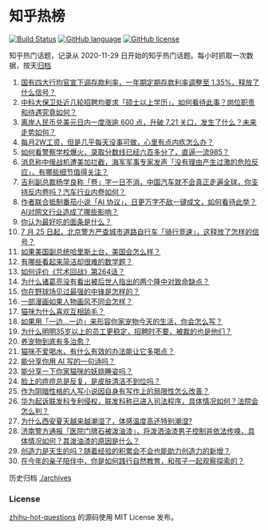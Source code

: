 # 知乎热榜
[![Build Status](https://github.com/ToWeLong/zhihu-hot-questions/workflows/CI/badge.svg)](https://github.com/ToWeLong/zhihu-hot-questions/actions)
[![GitHub language](https://img.shields.io/badge/language-golang-orange.svg)](https://golang.org/)
[![GitHub license](https://img.shields.io/github/license/ToWeLong/zhihu-hot-questions)](https://github.com/ToWeLong/zhihu-hot-questions/blob/main/LICENSE)

知乎热门话题，记录从 2020-11-29 日开始的知乎热门话题。每小时抓取一次数据，按天[归档](./archives)

<!-- BEGIN -->

1. [国有四大行均官宣下调存款利率，一年期定期存款利率调整至 1.35%，释放了什么信号？](https://www.zhihu.com/question/662527146)
1. [中科大保卫处近几轮招聘均要求「硕士以上学历」，如何看待此事？岗位职责和待遇究竟如何？](https://www.zhihu.com/question/662529027)
1. [离岸人民币兑美元日内一度涨逾 600 点，升破 7.21 关口，发生了什么？未来走势如何？](https://www.zhihu.com/question/662553959)
1. [每月2W工资，但是几乎每天没事可做，心里有点内疚怎么办？](https://www.zhihu.com/question/662361593)
1. [如何看警察学校爆火，录取分数线已经六百多分了，直逼一流985？](https://www.zhihu.com/question/662019683)
1. [消息称中俄战机遭美加拦截，海军军事专家发声「没有理由产生过激的危险反应」，有哪些细节值得关注？](https://www.zhihu.com/question/662566971)
1. [吉利副总裁杨学良称「卷」字一日不消，中国汽车就不会真正走遍全球，你支持反内卷吗？汽车行业内卷如何？](https://www.zhihu.com/question/661670544)
1. [作者联合抵制番茄小说「AI 协议」，日更万字不敌一键成文，如何看待此举？AI对网文行业造成了哪些影响？](https://www.zhihu.com/question/662347662)
1. [你认为最好吃的面条是什么？](https://www.zhihu.com/question/618729853)
1. [7 月 25 日起，北京警方严查城市道路自行车「骑行竞速」，这释放了怎样的信号？](https://www.zhihu.com/question/662544561)
1. [如果美国副总统哈里斯上台，美国会怎么样？](https://www.zhihu.com/question/482072519)
1. [有哪些看起来简洁却很难的数学题？](https://www.zhihu.com/question/662306514)
1. [如何评价《咒术回战》第264话？](https://www.zhihu.com/question/662540369)
1. [为什么诸葛亮没有看出被后世人指出的两个隆中对致命缺点？](https://www.zhihu.com/question/661747307)
1. [你在野球场见过最强的中锋是怎样的？](https://www.zhihu.com/question/66928837)
1. [一部漫画如果人物画风不同会怎样？](https://www.zhihu.com/question/337864420)
1. [猫咪为什么喜欢互相舔毛？](https://www.zhihu.com/question/661613623)
1. [如果用「一边…一边」来形容你家宠物今天的生活，你会怎么写？](https://www.zhihu.com/question/659850239)
1. [为什么明明35岁以上的员工更稳定，招聘时不要，被裁的也是他们？](https://www.zhihu.com/question/659022679)
1. [养宠物到底有多治愈？](https://www.zhihu.com/question/657319736)
1. [猫咪不爱喝水，有什么有效的办法能让它多喝点？](https://www.zhihu.com/question/660088123)
1. [能分享你用 AI 写的一句诗吗？](https://www.zhihu.com/question/661935246)
1. [能分享一下你家猫咪的妖娆睡姿吗？](https://www.zhihu.com/question/662247833)
1. [脸上的痘痘总是反复，是皮肤清洁不到位吗？](https://www.zhihu.com/question/653234160)
1. [作为阴暗性格的人写小说因自身有写作上的局限性怎么改善？](https://www.zhihu.com/question/662321105)
1. [华为起诉联发科专利侵权，联发科称已进入司法程序，具体情况如何？法院会怎么判？](https://www.zhihu.com/question/662055376)
1. [为什么西安夏天越来越潮湿了，体感温度高还特别潮湿?](https://www.zhihu.com/question/662426241)
1. [济南警方通报「医院门牌石被泼油漆」，将泼洒油漆男子控制并依法传唤，具体情况如何？其泼油漆的原因是什么？](https://www.zhihu.com/question/662466947)
1. [创造力是天生的吗？随着经验的积累会不会也能助力创造力的新增？](https://www.zhihu.com/question/661906834)
1. [在今年的亲子陪伴中，你是如何践行自然教育，和孩子一起观察探索的？](https://www.zhihu.com/question/660508761)

<!-- END -->

历史归档 [./archives](./archives)


### License
[zhihu-hot-questions](https://github.com/towelong/zhihu-hot-questions) 的源码使用 MIT License 发布。